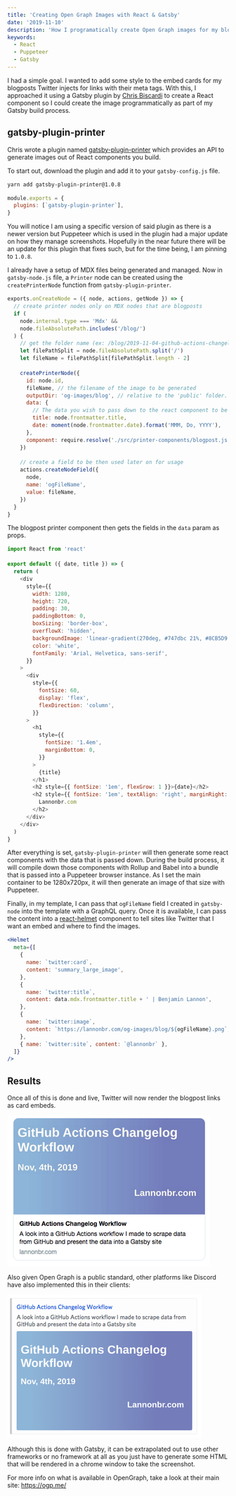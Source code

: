 ```yaml
---
title: 'Creating Open Graph Images with React & Gatsby'
date: '2019-11-10'
description: 'How I programatically create Open Graph images for my blogposts'
keywords:
  - React
  - Puppeteer
  - Gatsby
---
```


I had a simple goal. I wanted to add some style to the embed cards for my blogposts Twitter injects for links with their meta tags. With this, I approached it using a Gatsby plugin by [Chris Biscardi](https://twitter.com/chrisbiscardi) to create a React component so I could create the image programmatically as part of my Gatsby build process.

## gatsby-plugin-printer

Chris wrote a plugin named [gatsby-plugin-printer](https://www.npmjs.com/package/gatsby-plugin-printer) which provides an API to generate images out of React components you build.

To start out, download the plugin and add it to your `gatsby-config.js` file.

```sh
yarn add gatsby-plugin-printer@1.0.8
```

```js title=gatsby-config.js
module.exports = {
  plugins: [`gatsby-plugin-printer`],
}
```

You will notice I am using a specific version of said plugin as there is a newer version but Puppeteer which is used in the plugin had a major update on how they manage screenshots. Hopefully in the near future there will be an update for this plugin that fixes such, but for the time being, I am pinning to `1.0.8`.

I already have a setup of MDX files being generated and managed. Now in `gatsby-node.js` file, a `Printer` node can be created using the `createPrinterNode` function from `gatsby-plugin-printer`.

```js title=gatsby-node.js
exports.onCreateNode = ({ node, actions, getNode }) => {
  // create printer nodes only on MDX nodes that are blogposts
  if (
    node.internal.type === 'Mdx' &&
    node.fileAbsolutePath.includes('/blog/')
  ) {
    // get the folder name (ex: /blog/2019-11-04-github-actions-changelog-workflow/index.md -> 2019-11-04-github-actions-changelog-workflow)
    let filePathSplit = node.fileAbsolutePath.split('/')
    let fileName = filePathSplit[filePathSplit.length - 2]

    createPrinterNode({
      id: node.id,
      fileName, // the filename of the image to be generated
      outputDir: 'og-images/blog', // relative to the 'public' folder.
      data: {
        // The data you wish to pass down to the react component to be rendered
        title: node.frontmatter.title,
        date: moment(node.frontmatter.date).format('MMM, Do, YYYY'),
      },
      component: require.resolve('./src/printer-components/blogpost.js'), // the react component to be used.
    })

    // create a field to be then used later on for usage
    actions.createNodeField({
      node,
      name: 'ogFileName',
      value: fileName,
    })
  }
}
```

The blogpost printer component then gets the fields in the `data` param as props.

```js title=src/printer-components/blogpost.js
import React from 'react'

export default ({ date, title }) => {
  return (
    <div
      style={{
        width: 1280,
        height: 720,
        padding: 30,
        paddingBottom: 0,
        boxSizing: 'border-box',
        overflowX: 'hidden',
        backgroundImage: 'linear-gradient(270deg, #747dbc 21%, #8CB5D9 92%)',
        color: 'white',
        fontFamily: 'Arial, Helvetica, sans-serif',
      }}
    >
      <div
        style={{
          fontSize: 60,
          display: 'flex',
          flexDirection: 'column',
        }}
      >
        <h1
          style={{
            fontSize: '1.4em',
            marginBottom: 0,
          }}
        >
          {title}
        </h1>
        <h2 style={{ fontSize: '1em', flexGrow: 1 }}>{date}</h2>
        <h2 style={{ fontSize: '1em', textAlign: 'right', marginRight: 30 }}>
          Lannonbr.com
        </h2>
      </div>
    </div>
  )
}
```

After everything is set, `gatsby-plugin-printer` will then generate some react components with the data that is passed down. During the build process, it will compile down those components with Rollup and Babel into a bundle that is passed into a Puppeteer browser instance. As I set the main container to be 1280x720px, it will then generate an image of that size with Puppeteer.

Finally, in my template, I can pass that `ogFileName` field I created in `gatsby-node` into the template with a GraphQL query. Once it is available, I can pass the content into a [react-helmet](https://www.npmjs.com/package/react-helmet) component to tell sites like Twitter that I want an embed and where to find the images.

```jsx title=blogpostTemplate.js
<Helmet
  meta={[
    {
      name: `twitter:card`,
      content: 'summary_large_image',
    },
    {
      name: `twitter:title`,
      content: data.mdx.frontmatter.title + ' | Benjamin Lannon',
    },
    {
      name: `twitter:image`,
      content: `https://lannonbr.com/og-images/blog/${ogFileName}.png`,
    },
    { name: `twitter:site`, content: `@lannonbr` },
  ]}
/>
```

## Results

Once all of this is done and live, Twitter will now render the blogpost links as card embeds.

![Card in Twitter](./twitter-card.png)

Also given Open Graph is a public standard, other platforms like Discord have also implemented this in their clients:

![Card in Discord](./discord-card.png)

Although this is done with Gatsby, it can be extrapolated out to use other frameworks or no framework at all as you just have to generate some HTML that will be rendered in a chrome window to take the screenshot.

For more info on what is available in OpenGraph, take a look at their main site: https://ogp.me/
